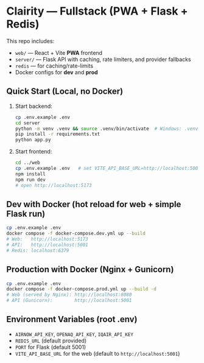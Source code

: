 # Clairity — Fullstack (PWA + Flask + Redis)

This repo includes:
- `web/` — React + Vite **PWA** frontend
- `server/` — Flask API with caching, rate limiters, and provider fallbacks
- `redis` — for caching/rate-limits
- Docker configs for **dev** and **prod**

## Quick Start (Local, no Docker)
1. Start backend:
   ```bash
   cp .env.example .env
   cd server
   python -m venv .venv && source .venv/bin/activate  # Windows: .venv\Scripts\activate
   pip install -r requirements.txt
   python app.py
   ```
2. Start frontend:
   ```bash
   cd ../web
   cp .env.example .env   # set VITE_API_BASE_URL=http://localhost:5001
   npm install
   npm run dev
   # open http://localhost:5173
   ```

## Dev with Docker (hot reload for web + simple Flask run)
```bash
cp .env.example .env
docker compose -f docker-compose.dev.yml up --build
# Web:   http://localhost:5173
# API:   http://localhost:5001
# Redis: localhost:6379
```

## Production with Docker (Nginx + Gunicorn)
```bash
cp .env.example .env
docker compose -f docker-compose.prod.yml up --build -d
# Web (served by Nginx): http://localhost:8080
# API (Gunicorn):        http://localhost:5001
```

## Environment Variables (root .env)
- `AIRNOW_API_KEY`, `OPENAQ_API_KEY`, `IQAIR_API_KEY`
- `REDIS_URL` (default provided)
- `PORT` for Flask (default 5001)
- `VITE_API_BASE_URL` for the web (default to `http://localhost:5001`)

